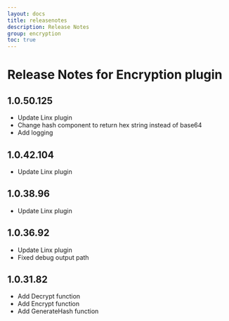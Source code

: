 ```yaml
---
layout: docs
title: releasenotes
description: Release Notes
group: encryption
toc: true
---
```


# Release Notes for Encryption plugin

<a id="1.0.50_125"></a>
## 1.0.50.125
- Update Linx plugin
- Change hash component to return hex string instead of base64
- Add logging

<a id="1.0.42_104"></a>
## 1.0.42.104
- Update Linx plugin

<a id="1.0.38.96"></a>
## 1.0.38.96
- Update Linx plugin

<a id="1.0.36.92"></a>
## 1.0.36.92
- Update Linx plugin
- Fixed debug output path


<a id="1.0.31.82"></a>
## 1.0.31.82
- Add Decrypt function
- Add Encrypt function
- Add GenerateHash function
